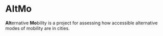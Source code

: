 # AltMo
**Alt**ernative **Mo**bility is a project for assessing how accessible alternative modes of mobility are in cities.
